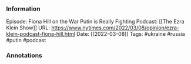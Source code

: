 ### Information

Episode: Fiona Hill on the War Putin is Really Fighting
Podcast: [[The Ezra Klein Show]]
URL: https://www.nytimes.com/2022/03/08/opinion/ezra-klein-podcast-fiona-hill.html
Date: [[2022-03-08]]
Tags: #ukraine #russia #putin 
#podcast


### Annotations

